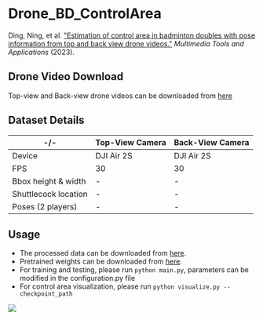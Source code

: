 # Drone_BD_ControlArea

Ding, Ning, et al. ["Estimation of control area in badminton doubles with pose information from top and back view drone videos."](https://doi.org/10.1007/s11042-023-16362-1) *Multimedia Tools and Applications* (2023). 
## Drone Video Download
Top-view and Back-view drone videos can be downloaded from [here](https://drive.google.com/drive/folders/1sIKIDLjyhccO_y6gXeaIkr_1gu1o0vYw?usp=drive_link)

## Dataset Details

| -/-       | Top-View Camera | Back-View Camera |
| --------- | -------- | -------- | 
| Device    | DJI Air 2S   | DJI Air 2S   |
| FPS       | 30           |    30        | 
| Bbox height & width     |  - |  -  |
| Shuttlecock location    |  -  |  -  |
| Poses (2 players)  |  -  |  -  |





## Usage
- The processed data can be downloaded from [here](https://drive.google.com/file/d/1DcaLrBW0IGFKLnvDKuqXlVz0PWTNU6Pz/view?usp=drive_link).
- Pretrained weights can be downloaded from [here](https://drive.google.com/file/d/1noNMyn0G_1Oqyg-na6vuW_SyabVQtF6W/view?usp=drive_link).
- For training and testing, please run `python main.py`, parameters can be modified in the configuration.py file
- For control area visualization, please run `python visualize.py --checkpoint_path`

![]([https://github.com/Your_Repository_Name/Your_GIF_Name.gif](https://github.com/Ning-D/Drone_BD_ControlArea/blob/main/visual/Estimation.gif)https://github.com/Ning-D/Drone_BD_ControlArea/blob/main/visual/Estimation.gif)
